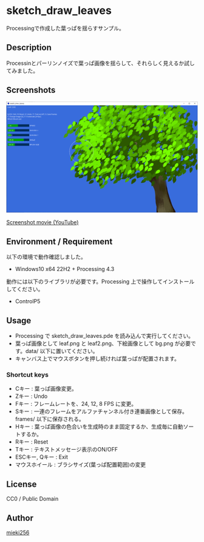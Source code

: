 <!-- -*- encoding: utf-8 -*- -->

sketch\_draw\_leaves
====================

Processingで作成した葉っぱを揺らすサンプル。

Description
-----------

Processinとパーリンノイズで葉っぱ画像を揺らして、それらしく見えるか試してみました。

Screenshots
-----------

![Screenshots](./screenshots/sketch_draw_leaves_ss02.png)

[Screenshot movie (YouTube)](https://youtu.be/GQ458NYrCw8)

Environment / Requirement
-------------------------

以下の環境で動作確認しました。

* Windows10 x64 22H2 + Processing 4.3

動作には以下のライブラリが必要です。Processing 上で操作してインストールしてください。

* ControlP5

Usage
-----

* Processing で sketch\_draw\_leaves.pde を読み込んで実行してください。
* 葉っぱ画像として leaf.png と leaf2.png、下絵画像として bg.png が必要です。data/ 以下に置いてください。
* キャンバス上でマウスボタンを押し続ければ葉っぱが配置されます。

### Shortcut keys

* Cキー : 葉っぱ画像変更。
* Zキー : Undo
* Fキー : フレームレートを、24, 12, 8 FPS に変更。
* Sキー : 一連のフレームをアルファチャンネル付き連番画像として保存。frames/ 以下に保存される。
* Hキー : 葉っぱ画像の色合いを生成時のまま固定するか、生成毎に自動ソートするか。
* Rキー : Reset
* Tキー : テキストメッセージ表示のON/OFF
* ESCキー, Qキー : Exit
* マウスホイール : ブラシサイズ(葉っぱ配置範囲)の変更

License
-------

CC0 / Public Domain

Author
------

[mieki256](https://github.com/mieki256)

